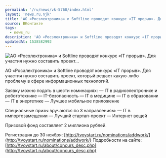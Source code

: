 ```yaml
---
permalink: '/ru/news/vk-5760/index.html'
layout: 'news.ru.njk'
title: 'АО «Росэлектроника» и Softline проводят конкурс «IT прорыв». Для участия нужно составить проект…'
source: ВКонтакте
tags:
  - news_ru
description: 'АО «Росэлектроника» и Softline проводят конкурс «IT прорыв». Для участия нужно составить проект…'
updatedAt: 1538582992
---
```

![АО «Росэлектроника» и Softline проводят конкурс «IT прорыв». Для участия нужно составить проект…](https://sun9-72.userapi.com/impf/c849228/v849228188/91647/BOhRxF6Z_FY.jpg?size=1280x763&quality=96&sign=dd278313a54b55abd9c7d43d6e9a89bb&c_uniq_tag=0VJzurA_cNqBo73uLpNQAy-HwIfqoQo7oZUGyyMP9Y0&type=album)

АО «Росэлектроника» и Softline проводят конкурс «IT прорыв». Для участия нужно составить проект, который решает какую-либо проблему в сфере информационных технологий.

Заявку можно подать в шести номинациях:
— IT в радиоэлектронике и робототехнике
— IT-безопасность
— IT в медицине
— IT в образовании
— IT в энергетике
— Лучшее мобильное приложение

Специальные призы вручаются по 3 направлениям:
— IT в импортозамещении
— Лучший стартап-проект
— Интернет вещей

Призовой фонд составляет 2 миллиона рублей.

Регистрация до 30 ноября:
[http://tvoystart.ru/nominations/addwork/](http://tvoystart.ru/nominations/addwork/)
Подробности на сайте: [http://tvoystart.ru/about/concurs_desc.php](http://tvoystart.ru/about/concurs_desc.php)
